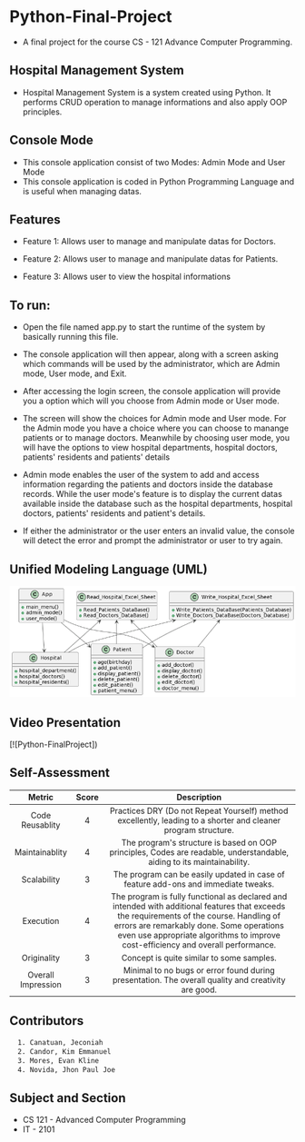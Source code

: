 # Python-Final-Project
* A final project for the course CS - 121 Advance Computer Programming.

## Hospital Management System
* Hospital Management System is a system created using Python. It performs CRUD operation to manage informations and also apply OOP principles.


## Console Mode
* This console application consist of two Modes: Admin Mode and User Mode
* This console application is coded in Python Programming Language and is useful when managing datas.

## Features 
* Feature 1: Allows user to manage and manipulate datas for Doctors.

* Feature 2: Allows user to manage and manipulate datas for Patients.

* Feature 3: Allows user to view the hospital informations

## To run:
* Open the file named app.py to start the runtime of the system by basically running this file.

* The console application will then appear, along with a screen asking which commands will be used by the administrator, which are Admin mode, User mode, and Exit.

* After accessing the login screen, the console application will provide you a option  which will you choose from Admin mode or User mode.

* The screen will show the choices for Admin mode and User mode. For the Admin mode you have a choice where you can choose to manange patients or to manage doctors. Meanwhile by choosing user mode, you will have the options to view hospital departments, hospital doctors, patients' residents and patients' details

* Admin mode enables the user of the system to add and access information regarding the patients and doctors inside the database records. While the user mode's feature is to display the current datas available inside the database such as the hospital departments, hospital doctors, patients' residents and patient's details.

* If either the administrator or the user enters an invalid value, the console will detect the error and prompt the administrator or user to try again.

## Unified Modeling Language (UML)
![uml](https://github.com/JeconiahCanatuan/Final-project/blob/canatuan/img/HospitalManagementSystemUML.png)

## Video Presentation
[![Python-FinalProject])

## Self-Assessment
|Metric| Score| Description|
|:--------:|:----:|:----------------------:|
|Code Reusablity|4|Practices DRY (Do not Repeat Yourself) method excellently, leading to a shorter and cleaner program structure.|
|Maintainablity|4|The program's structure is based on OOP principles, Codes are readable, understandable, aiding to its maintainability.|
|Scalability|3|The program can be easily updated in case of feature add-ons and immediate tweaks.|
|Execution|4|The program is fully functional as declared and intended with additional features that exceeds the requirements of the course. Handling of errors are remarkably done. Some operations even use appropriate algorithms to improve cost-efficiency and overall performance.|
|Originality|3|Concept is quite similar to some samples.|
|Overall Impression|3|Minimal to no bugs or error found during presentation. The overall quality and creativity are good.|
## Contributors
      1. Canatuan, Jeconiah
      2. Candor, Kim Emmanuel
      3. Mores, Evan Kline
      4. Novida, Jhon Paul Joe

## Subject and Section
* CS 121 - Advanced Computer Programming
* IT - 2101
